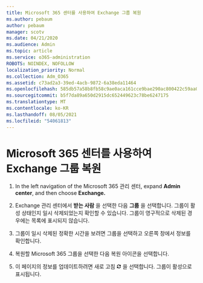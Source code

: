 ```yaml
---
title: Microsoft 365 센터를 사용하여 Exchange 그룹 복원
ms.author: pebaum
author: pebaum
manager: scotv
ms.date: 04/21/2020
ms.audience: Admin
ms.topic: article
ms.service: o365-administration
ROBOTS: NOINDEX, NOFOLLOW
localization_priority: Normal
ms.collection: Adm_O365
ms.assetid: c73ad2a3-39ed-4acb-9872-6a38eda11464
ms.openlocfilehash: 585db57a58b8fb58c9ae0aca161cce9bae290ac800422c59aa053ee7f19461fd
ms.sourcegitcommit: b5f7da89a650d2915dc652449623c78be6247175
ms.translationtype: MT
ms.contentlocale: ko-KR
ms.lasthandoff: 08/05/2021
ms.locfileid: "54061813"
---
```

# <a name="restore-a-microsoft-365-group-using-the-exchange-admin-center"></a>Microsoft 365 센터를 사용하여 Exchange 그룹 복원

1. In the left navigation of the Microsoft 365 관리 센터, expand **Admin center**, and then choose **Exchange.**
    
2. Exchange 관리 센터에서 **받는 사람** 을 선택한 다음 **그룹** 을 선택합니다. 그룹이 활성 상태인지 일시 삭제되었는지 확인할 수 있습니다. 그룹이 영구적으로 삭제된 경우에는 목록에 표시되지 않습니다.
    
3. 그룹이 일시 삭제된 정확한 시간을 보려면 그룹을 선택하고 오른쪽 창에서 정보를 확인합니다.
    
4. 복원할 Microsoft 365 그룹을 선택한 다음 복원 아이콘을 선택합니다.
    
5. 이 페이지의 정보를 업데이트하려면 새로 고침 ![새로 고침 아이콘](media/6464df90-2a91-4c1f-92a6-9a38c7696ac3.gif) 을 선택합니다. 그룹이 활성으로 표시됩니다. 
    


